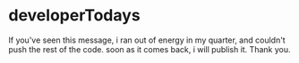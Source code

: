 # developerTodays


If you've seen this message, i ran out of energy in my quarter, and couldn't push the rest of the code. soon as it comes back, i will publish it. Thank you.
